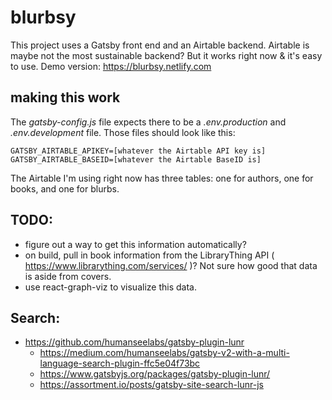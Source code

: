 # blurbsy

This project uses a Gatsby front end and an Airtable backend. Airtable is maybe not the most sustainable backend? But it works right now & it's easy to use. Demo version: https://blurbsy.netlify.com

## making this work

The _gatsby-config.js_ file expects there to be a _.env.production_ and _.env.development_ file. Those files should look like this:

    GATSBY_AIRTABLE_APIKEY=[whatever the Airtable API key is]
    GATSBY_AIRTABLE_BASEID=[whatever the Airtable BaseID is]

The Airtable I'm using right now has three tables: one for authors, one for books, and one for blurbs. 

## TODO:

 * figure out a way to get this information automatically?
 * on build, pull in book information from the LibraryThing API ( https://www.librarything.com/services/ )? Not sure how good that data is aside from covers.
 * use react-graph-viz to visualize this data.

 ## Search: 

  * https://github.com/humanseelabs/gatsby-plugin-lunr
	* https://medium.com/humanseelabs/gatsby-v2-with-a-multi-language-search-plugin-ffc5e04f73bc
	* https://www.gatsbyjs.org/packages/gatsby-plugin-lunr/
	* https://assortment.io/posts/gatsby-site-search-lunr-js